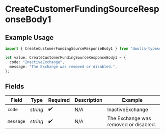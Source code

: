 # CreateCustomerFundingSourceResponseBody1

## Example Usage

```typescript
import { CreateCustomerFundingSourceResponseBody1 } from "dwolla-typescript/models/operations";

let value: CreateCustomerFundingSourceResponseBody1 = {
  code: "InactiveExchange",
  message: "The Exchange was removed or disabled.",
};
```

## Fields

| Field                                 | Type                                  | Required                              | Description                           | Example                               |
| ------------------------------------- | ------------------------------------- | ------------------------------------- | ------------------------------------- | ------------------------------------- |
| `code`                                | *string*                              | :heavy_check_mark:                    | N/A                                   | InactiveExchange                      |
| `message`                             | *string*                              | :heavy_check_mark:                    | N/A                                   | The Exchange was removed or disabled. |